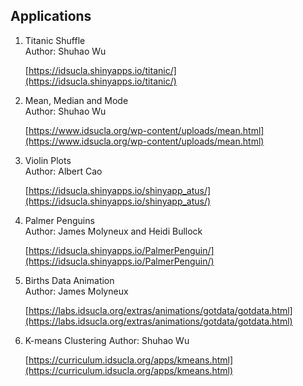 ## **Applications**

1. Titanic Shuffle  
    Author: Shuhao Wu

    [https://idsucla.shinyapps.io/titanic/](https://idsucla.shinyapps.io/titanic/)

2. Mean, Median and Mode  
    Author: Shuhao Wu

    [https://www.idsucla.org/wp-content/uploads/mean.html](https://www.idsucla.org/wp-content/uploads/mean.html)

3. Violin Plots  
    Author: Albert Cao

    [https://idsucla.shinyapps.io/shinyapp_atus/](https://idsucla.shinyapps.io/shinyapp_atus/)

4. Palmer Penguins  
    Author: James Molyneux and Heidi Bullock

    [https://idsucla.shinyapps.io/PalmerPenguin/](https://idsucla.shinyapps.io/PalmerPenguin/)

5. Births Data Animation  
    Author: James Molyneux

    [https://labs.idsucla.org/extras/animations/gotdata/gotdata.html](https://labs.idsucla.org/extras/animations/gotdata/gotdata.html)

6. K-means Clustering
    Author: Shuhao Wu

    [https://curriculum.idsucla.org/apps/kmeans.html](https://curriculum.idsucla.org/apps/kmeans.html)